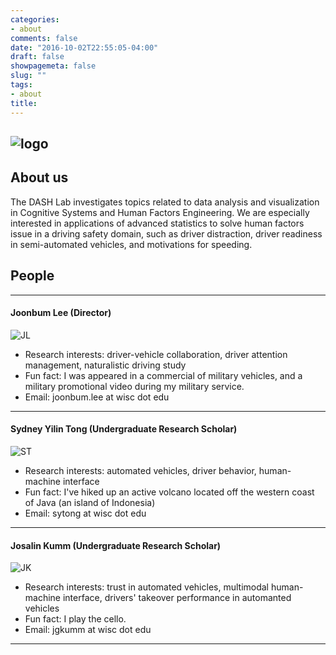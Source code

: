 ```yaml
---
categories:
- about
comments: false
date: "2016-10-02T22:55:05-04:00"
draft: false
showpagemeta: false
slug: ""
tags:
- about
title: 
---
```

![logo](/img/logo_helvetica.png)
---
## About us
The DASH Lab investigates topics related to data analysis and visualization in Cognitive Systems and Human Factors Engineering. We are especially interested in applications of advanced statistics to solve human factors issue in a driving safety domain, such as driver distraction, driver readiness in semi-automated vehicles, and motivations for speeding. 

## People
---
#### Joonbum Lee (Director)
![JL](/img/CTL_headshot.jpg) 
- Research interests: driver-vehicle collaboration, driver attention management, naturalistic driving study
- Fun fact: I was appeared in a commercial of military vehicles, and a military promotional video during my military service. 
- Email: joonbum.lee at wisc dot edu
 
---
#### Sydney Yilin Tong (Undergraduate Research Scholar)
![ST](/img/ST_headshot.jpg) 
- Research interests: automated vehicles, driver behavior, human-machine interface
- Fun fact: I've hiked up an active volcano located off the western coast of Java (an island of Indonesia)
- Email: sytong at wisc dot edu

---
#### Josalin Kumm (Undergraduate Research Scholar)
![JK](/img/JK_headshot.jpg)
- Research interests: trust in automated vehicles, multimodal human-machine interface, drivers' takeover performance in automanted vehicles
- Fun fact: I play the cello.
- Email: jgkumm at wisc dot edu

---
